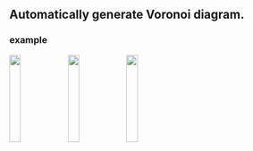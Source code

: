 ## Automatically generate Voronoi diagram.

### example
<img src="https://user-images.githubusercontent.com/107741337/174476864-2dc97472-ba1f-4055-bdc8-b6dbcedc4172.png" width=20%>  <img src="https://user-images.githubusercontent.com/107741337/174476866-8cedbe55-431f-4890-b6cf-761b4207bcd6.png" width=20%>  <img src="https://user-images.githubusercontent.com/107741337/174476867-08cfb793-d3de-4f7c-bfe6-2e60e2b4b36e.png" width=20%>
